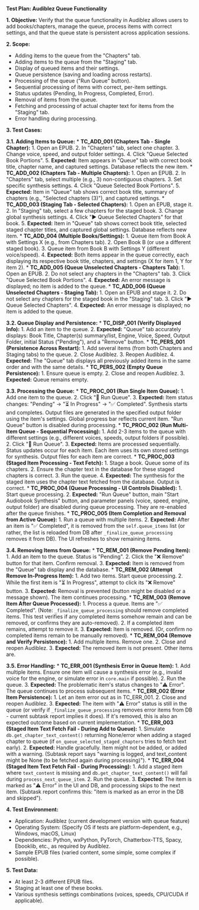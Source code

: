 **Test Plan: Audiblez Queue Functionality**

**1. Objective:**
   Verify that the queue functionality in Audiblez allows users to add books/chapters, manage the queue, process items with correct settings, and that the queue state is persistent across application sessions.

**2. Scope:**
   *   Adding items to the queue from the "Chapters" tab.
   *   Adding items to the queue from the "Staging" tab.
   *   Display of queued items and their settings.
   *   Queue persistence (saving and loading across restarts).
   *   Processing of the queue ("Run Queue" button).
   *   Sequential processing of items with correct, per-item settings.
   *   Status updates (Pending, In Progress, Completed, Error).
   *   Removal of items from the queue.
   *   Fetching and processing of actual chapter text for items from the "Staging" tab.
   *   Error handling during processing.

**3. Test Cases:**

   **3.1. Adding Items to Queue:**
      *   **TC_ADD_001 (Chapters Tab - Single Chapter):**
          1. Open an EPUB.
          2. In "Chapters" tab, select one chapter.
          3. Change voice, speed, and output folder settings.
          4. Click "Queue Selected Book Portions".
          5. **Expected:** Item appears in "Queue" tab with correct book title, chapter name, and captured settings. Database reflects the new item.
      *   **TC_ADD_002 (Chapters Tab - Multiple Chapters):**
          1. Open an EPUB.
          2. In "Chapters" tab, select multiple (e.g., 3) non-contiguous chapters.
          3. Set specific synthesis settings.
          4. Click "Queue Selected Book Portions".
          5. **Expected:** Item in "Queue" tab shows correct book title, summary of chapters (e.g., "Selected chapters (3)"), and captured settings.
      *   **TC_ADD_003 (Staging Tab - Selected Chapters):**
          1. Open an EPUB, stage it.
          2. In "Staging" tab, select a few chapters for the staged book.
          3. Change global synthesis settings.
          4. Click "▶️ Queue Selected Chapters" for that book.
          5. **Expected:** Item in "Queue" tab shows correct book title, selected staged chapter titles, and captured global settings. Database reflects new item.
      *   **TC_ADD_004 (Multiple Books/Settings):**
          1. Queue item from Book A with Settings X (e.g., from Chapters tab).
          2. Open Book B (or use a different staged book).
          3. Queue item from Book B with Settings Y (different voice/speed).
          4. **Expected:** Both items appear in the queue correctly, each displaying its respective book title, chapters, and settings (X for item 1, Y for item 2).
      *   **TC_ADD_005 (Queue Unselected Chapters - Chapters Tab):**
          1. Open an EPUB.
          2. Do not select any chapters in the "Chapters" tab.
          3. Click "Queue Selected Book Portions".
          4. **Expected:** An error message is displayed; no item is added to the queue.
      *   **TC_ADD_006 (Queue Unselected Chapters - Staging Tab):**
          1. Open an EPUB and stage it.
          2. Do not select any chapters for the staged book in the "Staging" tab.
          3. Click "▶️ Queue Selected Chapters".
          4. **Expected:** An error message is displayed; no item is added to the queue.

   **3.2. Queue Display and Persistence:**
      *   **TC_DISP_001 (Verify Displayed Info):**
          1. Add an item to the queue.
          2. **Expected:** "Queue" tab accurately displays: Book Title, Chapter(s) summary/list, Engine, Voice, Speed, Output Folder, initial Status ("Pending"), and a "Remove" button.
      *   **TC_PERS_001 (Persistence Across Restart):**
          1. Add several items (from both Chapters and Staging tabs) to the queue.
          2. Close Audiblez.
          3. Reopen Audiblez.
          4. **Expected:** The "Queue" tab displays all previously added items in the same order and with the same details.
      *   **TC_PERS_002 (Empty Queue Persistence):**
          1. Ensure queue is empty.
          2. Close and reopen Audiblez.
          3. **Expected:** Queue remains empty.

   **3.3. Processing the Queue:**
      *   **TC_PROC_001 (Run Single Item Queue):**
          1. Add one item to the queue.
          2. Click "🚀 Run Queue".
          3. **Expected:** Item status changes: "Pending" -> "⏳ In Progress" -> "✅ Completed". Synthesis starts and completes. Output files are generated in the specified output folder using the item's settings. Global progress bar reflects current item. "Run Queue" button is disabled during processing.
      *   **TC_PROC_002 (Run Multi-Item Queue - Sequential Processing):**
          1. Add 2-3 items to the queue with different settings (e.g., different voices, speeds, output folders if possible).
          2. Click "🚀 Run Queue".
          3. **Expected:** Items are processed sequentially. Status updates occur for each item. Each item uses its own stored settings for synthesis. Output files for each item are correct.
      *   **TC_PROC_003 (Staged Item Processing - Text Fetch):**
          1. Stage a book. Queue some of its chapters.
          2. Ensure the chapter text in the database for these staged chapters is correct.
          3. Run the queue.
          4. **Expected:** The synthesis for the staged item uses the chapter text fetched from the database. Output is correct.
      *   **TC_PROC_004 (Queue Processing - UI Controls Disabled):**
          1. Start queue processing.
          2. **Expected:** "Run Queue" button, main "Start Audiobook Synthesis" button, and parameter panels (voice, speed, engine, output folder) are disabled during queue processing. They are re-enabled after the queue finishes.
      *   **TC_PROC_005 (Item Completion and Removal from Active Queue):**
          1. Run a queue with multiple items.
          2. **Expected:** After an item is "✅ Completed", it is removed from the `self.queue_items` list (or rather, the list is reloaded from DB after `_finalize_queue_processing` removes it from DB). The UI refreshes to show remaining items.

   **3.4. Removing Items from Queue:**
      *   **TC_REM_001 (Remove Pending Item):**
          1. Add an item to the queue. Status is "Pending".
          2. Click the "❌ Remove" button for that item. Confirm removal.
          3. **Expected:** Item is removed from the "Queue" tab display and the database.
      *   **TC_REM_002 (Attempt Remove In-Progress Item):**
          1. Add two items. Start queue processing.
          2. While the first item is "⏳ In Progress", attempt to click its "❌ Remove" button.
          3. **Expected:** Removal is prevented (button might be disabled or a message shown). The item continues processing.
      *   **TC_REM_003 (Remove Item After Queue Processed):**
          1. Process a queue. Items are "✅ Completed". (Note: `_finalize_queue_processing` should remove completed items. This test verifies if any completed items somehow remain and can be removed, or confirms they are auto-removed).
          2. If a completed item remains, attempt to remove it.
          3. **Expected:** Item is removed. (Or, confirm no completed items remain to be manually removed).
      *   **TC_REM_004 (Remove and Verify Persistence):**
          1. Add multiple items. Remove one.
          2. Close and reopen Audiblez.
          3. **Expected:** The removed item is not present. Other items are.

   **3.5. Error Handling:**
      *   **TC_ERR_001 (Synthesis Error in Queue Item):**
          1. Add multiple items. Ensure one item will cause a synthesis error (e.g., invalid voice for the engine, or simulate error in `core.main` if possible).
          2. Run the queue.
          3. **Expected:** The problematic item's status changes to "⚠️ Error". The queue continues to process subsequent items.
      *   **TC_ERR_002 (Error Item Persistence):**
          1. Let an item error out as in TC_ERR_001.
          2. Close and reopen Audiblez.
          3. **Expected:** The item with "⚠️ Error" status is still in the queue (or verify if `_finalize_queue_processing` removes error items from DB - current subtask report implies it does). If it's removed, this is also an expected outcome based on current implementation.
      *   **TC_ERR_003 (Staged Item Text Fetch Fail - During Add to Queue):**
          1. Simulate `db.get_chapter_text_content()` returning None/error when adding a staged chapter to queue (if `on_queue_selected_staged_chapters` tries to fetch text early).
          2. **Expected:** Handle gracefully. Item might not be added, or added with a warning. (Subtask report says "warning is logged, and text_content might be None (to be fetched again during processing)").
      *   **TC_ERR_004 (Staged Item Text Fetch Fail - During Processing):**
          1. Add a staged item where `text_content` is missing and `db.get_chapter_text_content()` will fail during `process_next_queue_item`.
          2. Run the queue.
          3. **Expected:** The item is marked as "⚠️ Error" in the UI and DB, and processing skips to the next item. (Subtask report confirms this: "item is marked as an error in the DB and skipped").

**4. Test Environment:**
   *   Application: Audiblez (current development version with queue feature)
   *   Operating System: (Specify OS if tests are platform-dependent, e.g., Windows, macOS, Linux)
   *   Dependencies: Python, wxPython, PyTorch, Chatterbox-TTS, Spacy, Ebooklib, etc., as required by Audiblez.
   *   Sample EPUB files (varied content, some simple, some complex if possible).

**5. Test Data:**
   *   At least 2-3 different EPUB files.
   *   Staging at least one of these books.
   *   Various synthesis settings combinations (voices, speeds, CPU/CUDA if applicable).
